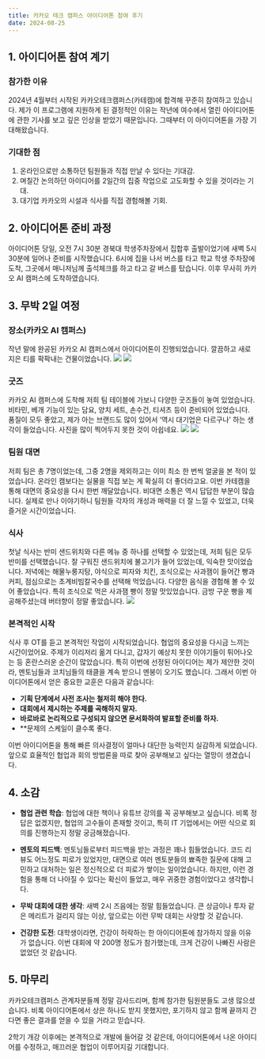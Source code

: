 ```yaml
---
title: 카카오 테크 캠퍼스 아이디어톤 참여 후기
date: 2024-08-25
---
```

## 1. 아이디어톤 참여 계기
### 참가한 이유
2024년 4월부터 시작된 카카오테크캠퍼스(카테캠)에 합격해 꾸준히 참여하고 있습니다. 제가 이 프로그램에 지원하게 된 결정적인 이유는 작년에 여수에서 열린 아이디어톤에 관한 기사를 보고 깊은 인상을 받았기 때문입니다. 그때부터 이 아이디어톤을 가장 기대해왔습니다.
### 기대한 점
1. 온라인으로만 소통하던 팀원들과 직접 만날 수 있다는 기대감.
2. 며칠간 논의하던 아이디어를 2일간의 집중 작업으로 고도화할 수 있을 것이라는 기대.
3. 대기업 카카오의 시설과 식사를 직접 경험해볼 기회.

## 2. 아이디어톤 준비 과정
아이디어톤 당일, 오전 7시 30분 경북대 학생주차장에서 집합후 출발이었기에 새벽 5시 30분에 일어나 준비를 시작했습니다. 6시에 집을 나서 버스를 타고 학교 학생 주차장에 도착, 그곳에서 매니저님께 출석체크를 하고 타고 갈 버스를 탔습니다. 이후 무사히 카카오 AI 캠퍼스에 도착하였습니다.
## 3. 무박 2일 여정
### 장소(카카오 AI 캠퍼스)
작년 말에 완공된 카카오 AI 캠퍼스에서 아이디어톤이 진행되었습니다. 깔끔하고 새로 지은 티를 팍팍내는 건물이었습니다.
![](ideaktc01.jpeg)
![](ideaktc02.jpeg)

### 굿즈
카카오 AI 캠퍼스에 도착해 저희 팀 테이블에 가보니 다양한 굿즈들이 놓여 있었습니다. 비타민, 베개 기능이 있는 담요, 양치 세트, 손수건, 티셔츠 등이 준비되어 있었습니다. 품질이 모두 좋았고, 제가 아는 브랜드도 많이 있어서 ‘역시 대기업은 다르구나’ 하는 생각이 들었습니다. 사진을 많이 찍어두지 못한 것이 아쉽네요.
![](ideaktc03.jpeg)
![](ideaktc04.jpeg)
### 팀원 대면
저희 팀은 총 7명이었는데, 그중 2명을 제외하고는 이미 최소 한 번씩 얼굴을 본 적이 있었습니다. 온라인 캠보다는 실물을 직접 보는 게 확실히 더 좋더라고요. 이번 카테캠을 통해 대면의 중요성을 다시 한번 깨달았습니다. 비대면 소통은 역시 답답한 부분이 많습니다. 실제로 만나 이야기하니 팀원들 각자의 개성과 매력을 더 잘 느낄 수 있었고, 더욱 즐거운 시간이었습니다.

### 식사
첫날 식사는 반미 샌드위치와 다른 메뉴 중 하나를 선택할 수 있었는데, 저희 팀은 모두 반미를 선택했습니다. 잘 구워진 샌드위치에 불고기가 들어 있었는데, 익숙한 맛이었습니다. 저녁에는 해물누룽지탕, 야식으로 피자와 치킨, 조식으로는 사과잼이 들어간 빵과 커피, 점심으로는 초계비빔칼국수를 선택해 먹었습니다. 다양한 음식을 경험해 볼 수 있어 좋았습니다. 특히 조식으로 먹은 사과잼 빵이 정말 맛있었습니다. 금방 구운 빵을 제공해주셨는데 버터향이 정말 좋았습니다.
![](ideaktc05.jpeg)

### 본격적인 시작
식사 후 OT를 듣고 본격적인 작업이 시작되었습니다. 협업의 중요성을 다시금 느끼는 시간이었어요. 주제가 이리저리 옮겨 다니고, 갑자기 예상치 못한 이야기들이 튀어나오는 등 혼란스러운 순간이 많았습니다. 특히 이번에 선정된 아이디어는 제가 제안한 것이라, 멘토님들과 코치님들의 태클을 계속 받으니 멘붕이 오기도 했습니다. 그래서 이번 아이디어톤에서 얻은 중요한 교훈은 다음과 같습니다:
- **기획 단계에서 사전 조사는 철저히 해야 한다.**
- **대회에서 제시하는 주제를 곡해하지 말자.**
- **바로바로 논리적으로 구성되지 않으면 문서화하여 발표할 준비를 하자.**
- **문제의 스케일이 클수록 좋다.

이번 아이디어톤을 통해 빠른 의사결정이 얼마나 대단한 능력인지 실감하게 되었습니다. 앞으로 효율적인 협업과 회의 방법론을 따로 찾아 공부해보고 싶다는 열망이 생겼습니다.

## 4. 소감
- **협업 관련 학습**: 협업에 대한 책이나 유튜브 강의를 꼭 공부해보고 싶습니다. 비록 정답은 없겠지만, 협업의 고수들이 존재할 것이고, 특히 IT 기업에서는 어떤 식으로 회의를 진행하는지 정말 궁금해졌습니다.

- **멘토의 피드백**: 멘토님들로부터 피드백을 받는 과정은 꽤나 힘들었습니다. 코드 리뷰도 어느정도 피로가 있었지만, 대면으로 여러 멘토분들의 뾰족한 질문에 대해 고민하고 대처하는 일은 정신적으로 더 피로가 쌓이는 일이었습니다. 하지만, 이런 경험을 통해 더 나아질 수 있다는 확신이 들었고, 매우 귀중한 경험이었다고 생각합니다.

- **무박 대회에 대한 생각**: 새벽 2시 즈음에는 정말 힘들었습니다. 큰 상금이나 투자 같은 메리트가 걸리지 않는 이상, 앞으로는 이런 무박 대회는 사양할 것 같습니다.

- **건강한 도전**: 대학생이라면, 건강이 허락하는 한 아이디어톤에 참가하지 않을 이유가 없습니다. 이번 대회에 약 200명 정도가 참가했는데, 크게 건강이 나빠진 사람은 없었던 것 같습니다.

## 5. 마무리
카카오테크캠퍼스 관계자분들께 정말 감사드리며, 함께 참가한 팀원분들도 고생 많으셨습니다. 비록 아이디어톤에서 상은 하나도 받지 못했지만, 포기하지 않고 함께 끝까지 간다면 좋은 결과를 얻을 수 있을 거라고 믿습니다. 

2학기 개강 이후에는 본격적으로 개발에 들어갈 것 같은데, 아이디어톤에서 나온 아이디어를 수정하고, 매끄러운 협업이 이루어지길 기대합니다.